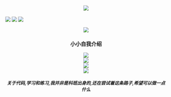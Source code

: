 <h1 align="center"> <a href="https://sunguoqi.com/"> <img src="https://readme-typing-svg.herokuapp.com/?lines=小海同学祝您今天愉快!73&center=true&size=27"> </a> </h1>

<span align="center" > <img src="https://img.shields.io/badge/-HTML5-E34F26?style=flat-square&logo=html5&logoColor=white" /> <img src="https://img.shields.io/badge/-CSS3-1572B6?style=flat-square&logo=css3" /> <img src="https://img.shields.io/badge/-JavaScript-oringe?style=flat-square&logo=javascript" /> </span>
<div align="center"> <img src="https://visitor-badge.glitch.me/badge?page_id=ourcx" /> </div>

<h3 align="center">小小自我介绍</h3>
<div align="center"> <img src="https://metrics.lecoq.io/ourcx?template=classic&config.timezone=Asia%2FShanghai"> </div>


<div align="center"> <img src="https://github-readme-stats.vercel.app/api/top-langs/?username=ourcx&hide_title=true&hide_border=true&layout=compact&langs_count=6&text_color=000&icon_color=fff&bg_color=0,52fa5a,4dfcff,c64dff&theme=graywhite" /> </div>


<div align="center"> <img src="https://activity-graph.herokuapp.com/graph?username=ourcx&theme=xcode" /> </div>


<div align="center"> <img src="https://activity-graph.herokuapp.com/graph?username=ourcx&theme=xcode" /> </div>


<h5 align="center">
  关于代码,学习和练习,我并非是科班出身的,还在尝试着这条路子,希望可以做一点什么
</h5>
